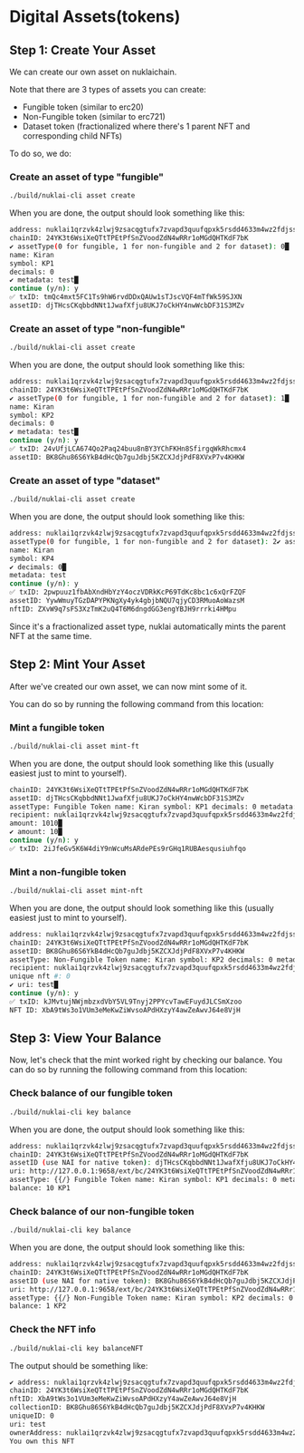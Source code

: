 # Digital Assets(tokens)

## Step 1: Create Your Asset

We can create our own asset on nuklaichain.

Note that there are 3 types of assets you can create:

- Fungible token (similar to erc20)
- Non-Fungible token (similar to erc721)
- Dataset token (fractionalized where there's 1 parent NFT and corresponding child NFTs)

To do so, we do:

### Create an asset of type "fungible"

```bash
./build/nuklai-cli asset create
```

When you are done, the output should look something like this:

```bash
address: nuklai1qrzvk4zlwj9zsacqgtufx7zvapd3quufqpxk5rsdd4633m4wz2fdjss0gwx
chainID: 24YK3t6WsiXeQTtTPEtPfSnZVoodZdN4wRRr1oMGdQHTKdF7bK
✔ assetType(0 for fungible, 1 for non-fungible and 2 for dataset): 0█
name: Kiran
symbol: KP1
decimals: 0
✔ metadata: test█
continue (y/n): y
✅ txID: tmQc4mxt5FC1Ts9hW6rvdDDxQAUw1sTJscVQF4mTfWk59SJXN
assetID: djTHcsCKqbbdNNt1JwafXfju8UKJ7oCkHY4nwWcbDF31S3MZv
```

### Create an asset of type "non-fungible"

```bash
./build/nuklai-cli asset create
```

When you are done, the output should look something like this:

```bash
address: nuklai1qrzvk4zlwj9zsacqgtufx7zvapd3quufqpxk5rsdd4633m4wz2fdjss0gwx
chainID: 24YK3t6WsiXeQTtTPEtPfSnZVoodZdN4wRRr1oMGdQHTKdF7bK
✔ assetType(0 for fungible, 1 for non-fungible and 2 for dataset): 1█
name: Kiran
symbol: KP2
decimals: 0
✔ metadata: test█
continue (y/n): y
✅ txID: 24vUfjLCA674Qo2Paq24buu8nBY3YChFKHn8SfirgqWkRhcmx4
assetID: BK8Ghu86S6YkB4dHcQb7guJdbj5KZCXJdjPdF8XVxP7v4KHKW
```

### Create an asset of type "dataset"

```bash
./build/nuklai-cli asset create
```

When you are done, the output should look something like this:

```bash
address: nuklai1qrzvk4zlwj9zsacqgtufx7zvapd3quufqpxk5rsdd4633m4wz2fdjss0gwx
assetType(0 for fungible, 1 for non-fungible and 2 for dataset): 2✔ assetType(0 for fungible, 1 for non-fungible and 2 for dataset): 2█
name: Kiran
symbol: KP4
✔ decimals: 0█
metadata: test
continue (y/n): y
✅ txID: 2pwpuuz1fbAbXndHbYzY4oczVDRkKcP69TdKc8bc1c6xQrFZQF
assetID: YywWmuyTGzDAPYPKNgXy4yk4gbjbNQU7qjyCD3RMuoAoWazsM
nftID: ZXvW9q7sFS3XzTmK2uQ4T6M6dngdGG3engYBJH9rrrki4HMpu
```

Since it's a fractionalized asset type, nuklai automatically mints the parent NFT at the same time.

## Step 2: Mint Your Asset

After we've created our own asset, we can now mint some of it.

You can do so by running the following command from this location:

### Mint a fungible token

```bash
./build/nuklai-cli asset mint-ft
```

When you are done, the output should look something like this (usually easiest
just to mint to yourself).

```bash
chainID: 24YK3t6WsiXeQTtTPEtPfSnZVoodZdN4wRRr1oMGdQHTKdF7bK
assetID: djTHcsCKqbbdNNt1JwafXfju8UKJ7oCkHY4nwWcbDF31S3MZv
assetType: Fungible Token name: Kiran symbol: KP1 decimals: 0 metadata: test uri: https://nukl.ai totalSupply: 0 maxSupply: 0 admin: nuklai1qrzvk4zlwj9zsacqgtufx7zvapd3quufqpxk5rsdd4633m4wz2fdjss0gwx mintActor: nuklai1qrzvk4zlwj9zsacqgtufx7zvapd3quufqpxk5rsdd4633m4wz2fdjss0gwx pauseUnpauseActor: nuklai1qrzvk4zlwj9zsacqgtufx7zvapd3quufqpxk5rsdd4633m4wz2fdjss0gwx freezeUnfreezeActor: nuklai1qrzvk4zlwj9zsacqgtufx7zvapd3quufqpxk5rsdd4633m4wz2fdjss0gwx enableDisableKYCAccountActor: nuklai1qrzvk4zlwj9zsacqgtufx7zvapd3quufqpxk5rsdd4633m4wz2fdjss0gwx
recipient: nuklai1qrzvk4zlwj9zsacqgtufx7zvapd3quufqpxk5rsdd4633m4wz2fdjss0gwx
amount: 1010█
✔ amount: 10█
continue (y/n): y
✅ txID: 2iJfeGv5K6W4diY9nWcuMsARdePEs9rGHq1RUBAesqusiuhfqo
```

### Mint a non-fungible token

```bash
./build/nuklai-cli asset mint-nft
```

When you are done, the output should look something like this (usually easiest
just to mint to yourself).

```bash
address: nuklai1qrzvk4zlwj9zsacqgtufx7zvapd3quufqpxk5rsdd4633m4wz2fdjss0gwx
chainID: 24YK3t6WsiXeQTtTPEtPfSnZVoodZdN4wRRr1oMGdQHTKdF7bK
assetID: BK8Ghu86S6YkB4dHcQb7guJdbj5KZCXJdjPdF8XVxP7v4KHKW
assetType: Non-Fungible Token name: Kiran symbol: KP2 decimals: 0 metadata: test uri: https://nukl.ai totalSupply: 0 maxSupply: 0 admin: nuklai1qrzvk4zlwj9zsacqgtufx7zvapd3quufqpxk5rsdd4633m4wz2fdjss0gwx mintActor: nuklai1qrzvk4zlwj9zsacqgtufx7zvapd3quufqpxk5rsdd4633m4wz2fdjss0gwx pauseUnpauseActor: nuklai1qrzvk4zlwj9zsacqgtufx7zvapd3quufqpxk5rsdd4633m4wz2fdjss0gwx freezeUnfreezeActor: nuklai1qrzvk4zlwj9zsacqgtufx7zvapd3quufqpxk5rsdd4633m4wz2fdjss0gwx enableDisableKYCAccountActor: nuklai1qrzvk4zlwj9zsacqgtufx7zvapd3quufqpxk5rsdd4633m4wz2fdjss0gwx
recipient: nuklai1qrzvk4zlwj9zsacqgtufx7zvapd3quufqpxk5rsdd4633m4wz2fdjss0gwx
unique nft #: 0
✔ uri: test█
continue (y/n): y
✅ txID: kJMvtujNWjmbzxdVbY5VL9Tnyj2PPYcvTawEFuydJLCSmXzoo
NFT ID: XbA9tWs3o1VUm3eMeKwZiWvsoAPdHXzyY4awZeAwvJ64e8VjH
```

## Step 3: View Your Balance

Now, let's check that the mint worked right by checking our balance. You can do
so by running the following command from this location:

### Check balance of our fungible token

```bash
./build/nuklai-cli key balance
```

When you are done, the output should look something like this:

```bash
address: nuklai1qrzvk4zlwj9zsacqgtufx7zvapd3quufqpxk5rsdd4633m4wz2fdjss0gwx
chainID: 24YK3t6WsiXeQTtTPEtPfSnZVoodZdN4wRRr1oMGdQHTKdF7bK
assetID (use NAI for native token): djTHcsCKqbbdNNt1JwafXfju8UKJ7oCkHY4nwWcbDF31S3MZv
uri: http://127.0.0.1:9658/ext/bc/24YK3t6WsiXeQTtTPEtPfSnZVoodZdN4wRRr1oMGdQHTKdF7bK
assetType: {{/} Fungible Token name: Kiran symbol: KP1 decimals: 0 metadata: test uri: https://nukl.ai totalSupply: 10 maxSupply: 0 admin: nuklai1qrzvk4zlwj9zsacqgtufx7zvapd3quufqpxk5rsdd4633m4wz2fdjss0gwx mintActor: nuklai1qrzvk4zlwj9zsacqgtufx7zvapd3quufqpxk5rsdd4633m4wz2fdjss0gwx pauseUnpauseActor: nuklai1qrzvk4zlwj9zsacqgtufx7zvapd3quufqpxk5rsdd4633m4wz2fdjss0gwx freezeUnfreezeActor: nuklai1qrzvk4zlwj9zsacqgtufx7zvapd3quufqpxk5rsdd4633m4wz2fdjss0gwx enableDisableKYCAccountActor: nuklai1qrzvk4zlwj9zsacqgtufx7zvapd3quufqpxk5rsdd4633m4wz2fdjss0gwx
balance: 10 KP1
```

### Check balance of our non-fungible token

```bash
./build/nuklai-cli key balance
```

When you are done, the output should look something like this:

```bash
address: nuklai1qrzvk4zlwj9zsacqgtufx7zvapd3quufqpxk5rsdd4633m4wz2fdjss0gwx
chainID: 24YK3t6WsiXeQTtTPEtPfSnZVoodZdN4wRRr1oMGdQHTKdF7bK
assetID (use NAI for native token): BK8Ghu86S6YkB4dHcQb7guJdbj5KZCXJdjPdF8XVxP7v4KHKW
uri: http://127.0.0.1:9658/ext/bc/24YK3t6WsiXeQTtTPEtPfSnZVoodZdN4wRRr1oMGdQHTKdF7bK
assetType: {{/} Non-Fungible Token name: Kiran symbol: KP2 decimals: 0 metadata: test uri: https://nukl.ai totalSupply: 1 maxSupply: 0 admin: nuklai1qrzvk4zlwj9zsacqgtufx7zvapd3quufqpxk5rsdd4633m4wz2fdjss0gwx mintActor: nuklai1qrzvk4zlwj9zsacqgtufx7zvapd3quufqpxk5rsdd4633m4wz2fdjss0gwx pauseUnpauseActor: nuklai1qrzvk4zlwj9zsacqgtufx7zvapd3quufqpxk5rsdd4633m4wz2fdjss0gwx freezeUnfreezeActor: nuklai1qrzvk4zlwj9zsacqgtufx7zvapd3quufqpxk5rsdd4633m4wz2fdjss0gwx enableDisableKYCAccountActor: nuklai1qrzvk4zlwj9zsacqgtufx7zvapd3quufqpxk5rsdd4633m4wz2fdjss0gwx
balance: 1 KP2
```

### Check the NFT info

```bash
./build/nuklai-cli key balanceNFT
```

The output should be something like:

```bash
✔ address: nuklai1qrzvk4zlwj9zsacqgtufx7zvapd3quufqpxk5rsdd4633m4wz2fdjss0gwx█
chainID: 24YK3t6WsiXeQTtTPEtPfSnZVoodZdN4wRRr1oMGdQHTKdF7bK
nftID: XbA9tWs3o1VUm3eMeKwZiWvsoAPdHXzyY4awZeAwvJ64e8VjH
collectionID: BK8Ghu86S6YkB4dHcQb7guJdbj5KZCXJdjPdF8XVxP7v4KHKW
uniqueID: 0
uri: test
ownerAddress: nuklai1qrzvk4zlwj9zsacqgtufx7zvapd3quufqpxk5rsdd4633m4wz2fdjss0gwx
You own this NFT
```
